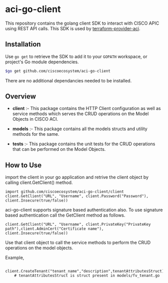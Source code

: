 # aci-go-client
 This repository contains the golang client SDK to interact with CISCO APIC using REST API calls. This SDK is used by [terraform-provider-aci](https://github.com/ciscoecosystem/terraform-provider-aci).

## Installation ##

Use `go get` to retrieve the SDK to add it to your `GOPATH` workspace, or project's Go module dependencies.


```sh
$go get github.com/ciscoecosystem/aci-go-client
```

There are no additional dependancies needed to be installed.

## Overview ##
  
* <strong>client</strong> :- This package contains the HTTP Client configuration as well as service methods which serves the CRUD operations on the Model Objects in CISCO ACI.

* <strong>models</strong> :- This package contains all the models structs and utility methods for the same.

* <strong>tests</strong> :- This package contains the unit tests for the CRUD operations that can be performed on the Model Objects.

## How to Use ##

import the client in your go application and retrive the client object by calling client.GetClient() method.
```golang
import github.com/ciscoecosystem/aci-go-client/client
client.GetClient("URL", "Username", client.Password("Password"), client.Insecure(true/false))
```

aci-go-client supports signature based authentication also. To use signature based authentication call the GetClient method as follows.  
  

```golang
client.GetClient("URL", "Username", client.PrivateKey("PrivateKey path"),client.AdminCert("Certificate name"), client.Insecure(true/false))

```

Use that client object to call the service methods to perform the CRUD operations on the model objects.

Example,

```golang
    client.CreateTenant("tenant_name","description",tenantAttributesStruct)
    # tenantAttributesStruct is struct present in models/fv_tenant.go
```